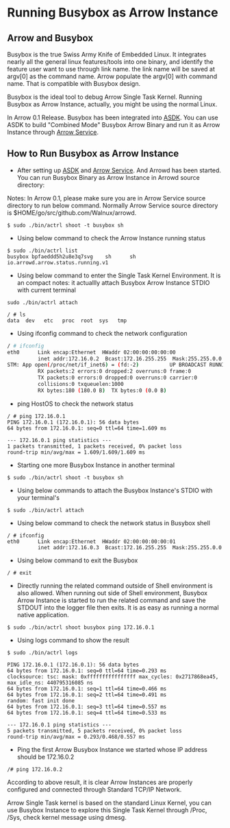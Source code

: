 # Running Busybox as Arrow Instance

## Arrow and Busybox
Busybox is the true Swiss Army Knife of Embedded Linux. It integrates nearly all the general linux features/tools into one binary, and identify the feature user want to use through link name. the link name will be saved at argv[0] as the command name. Arrow populate the argv[0] with command name. That is compatible with Busybox design.

Busybox is the ideal tool to debug Arrow Single Task Kernel. Running Busybox as Arrow Instance, actually, you might be using the normal Linux.

In Arrow 0.1 Release. Busybox has been integrated into [ASDK](https://github.com/Walnux/Atools/tree/master/ASDK). You can use ASDK to build "Combined Mode" Busybox Arrow Binary and run it as Arrow Instance through [Arrow Service](https://github.com/Walnux/arrowd/blob/master/README.md). 

## How to Run Busybox as Arrow Instance
- After setting up [ASDK](https://github.com/Walnux/Atools/tree/master/ASDK) and [Arrow Service](https://github.com/Walnux/arrowd/blob/master/README.md). And Arrowd has been started. You can run Busybox Binary as Arrow Instance in Arrowd source directory:

Notes: In Arrow 0.1, please make sure you are in Arrow Service source directory to run below command. Normally Arrow Service source directory is $HOME/go/src/github.com/Walnux/arrowd. 

```shell
$ sudo ./bin/actrl shoot -t busybox sh
```

- Using below command to check the Arrow Instance running status
``` shell
$ sudo ./bin/actrl list
busybox bpfaeddd5h2u8e3q7svg    sh      sh      io.arrowd.arrow.status.running.v1
```

- Using below command to enter the Single Task Kernel Environment. It is an compact 
notes: it actuallly attach Busybox Arrow Instance STDIO with current terminal
``` shell
sudo ./bin/actrl attach

/ # ls
data  dev   etc   proc  root  sys   tmp
```

- Using ifconfig command to check the network configuration

``` sh
/ # ifconfig
eth0      Link encap:Ethernet  HWaddr 02:00:00:00:00:00  
          inet addr:172.16.0.2  Bcast:172.16.255.255  Mask:255.255.0.0
STM: App open(/proc/net/if_inet6) = (fd:-2)          UP BROADCAST RUNNING MULTICAST  MTU:1500  Metric:1
          RX packets:2 errors:0 dropped:2 overruns:0 frame:0
          TX packets:0 errors:0 dropped:0 overruns:0 carrier:0
          collisions:0 txqueuelen:1000 
          RX bytes:180 (180.0 B)  TX bytes:0 (0.0 B)
```

- ping HostOS to check the network status

```shell
/ # ping 172.16.0.1
PING 172.16.0.1 (172.16.0.1): 56 data bytes
64 bytes from 172.16.0.1: seq=0 ttl=64 time=1.609 ms

--- 172.16.0.1 ping statistics ---
1 packets transmitted, 1 packets received, 0% packet loss
round-trip min/avg/max = 1.609/1.609/1.609 ms
```

- Starting one more Busybox Instance in another terminal

``` shell
$ sudo ./bin/actrl shoot -t busybox sh
```

- Using below commands to attach the Busybox Instance's STDIO with your terminal's

``` shell
$ sudo ./bin/actrl attach
```

- Using below command to check the network status in Busybox shell

``` shell
/ # ifconfig
eth0      Link encap:Ethernet  HWaddr 02:00:00:00:00:01  
          inet addr:172.16.0.3  Bcast:172.16.255.255  Mask:255.255.0.0
```

- Using below command to exit the Busybox

``` shell
/ # exit
```

- Directly running the related command outside of Shell environment is also allowed. When running out side of Shell environment, Busybox Arrow Instance is started to run the related command and save the STDOUT into the logger file then exits. It is as easy as running a normal native application.

``` shell
$ sudo ./bin/actrl shoot busybox ping 172.16.0.1
```

- Using logs command to show the result

```
$ sudo ./bin/actrl logs

PING 172.16.0.1 (172.16.0.1): 56 data bytes
64 bytes from 172.16.0.1: seq=0 ttl=64 time=0.293 ms
clocksource: tsc: mask: 0xffffffffffffffff max_cycles: 0x2717868ea45, max_idle_ns: 440795316085 ns
64 bytes from 172.16.0.1: seq=1 ttl=64 time=0.466 ms
64 bytes from 172.16.0.1: seq=2 ttl=64 time=0.491 ms
random: fast init done
64 bytes from 172.16.0.1: seq=3 ttl=64 time=0.557 ms
64 bytes from 172.16.0.1: seq=4 ttl=64 time=0.533 ms

--- 172.16.0.1 ping statistics ---
5 packets transmitted, 5 packets received, 0% packet loss
round-trip min/avg/max = 0.293/0.468/0.557 ms
```

- Ping the first Arrow Busybox Instance we started whose IP address should be 172.16.0.2
```
/# ping 172.16.0.2
```

According to above result, it is clear Arrow Instances are properly configured and connected through Standard TCP/IP Network. 

Arrow Single Task kernel is based on the standard Linux Kernel, you can use Busybox Instance to explore this Single Task Kernel through /Proc, /Sys, check kernel message using dmesg.

